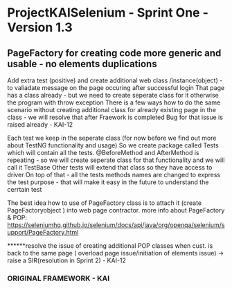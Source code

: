 # ProjectKAISelenium - Sprint One -Version 1.3


## PageFactory for creating code more generic and usable - no elements duplications 

Add extra test (positive) and create additional web class /instance(object) - to valiadate message on the page occuring after successful login
That page has a class already - but we need to create seperate class for it otherwise the program with throw exception
There is a few ways how to do the same scenario without creating additional class for already existing page in the class - we will resolve that after Fraework is completed
Bug for that issue is raised already - KAI-12

Each test we keep in the seperate class (for now before we find out more about TestNG functionality and usage)
So we create package called Tests which will contain all the tests.
@BeforeMethod and AfterMethod is repeating - so we will create seperate class for that functionality and we will call it TestBase
Other tests will extend that class so they have access to driver
On top of that - all the tests methods names are changed to express the test purpose - that will make it easy in the future to understand the cerrtain test




The best idea how to use of PageFactory class is to attach it (create PageFactoryobject ) into web page contractor.
more info about PageFactory & POP:
https://seleniumhq.github.io/selenium/docs/api/java/org/openqa/selenium/support/PageFactory.html



******resolve the issue of creating additional POP classes when cust. is back to the same page (
overload page issue/initiation of elements issue) → raise a SIR(resolution in Sprint 2) - KAI-12


### ORIGINAL FRAMEWORK - KAI


